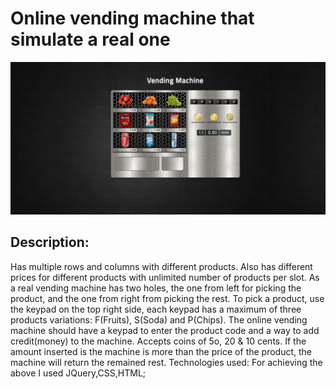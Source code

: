 # Online vending machine that simulate a real one
![GitHub Logo](https://github.com/CosminaP/vending-machine/blob/master/docs/images/vending-machine.png)

## Description: 
Has multiple rows and columns with different products. Also has different prices for different products with unlimited number of products per slot. As a real vending machine has two holes, the one from left for picking the product, and the one from right from picking the rest. To pick a product, use the keypad on the top right side, each keypad has a maximum of three products variations: F(Fruits), S(Soda)
and P(Chips). The online vending machine should have a keypad to enter the product code and a way to add credit(money) to the machine. Accepts coins of 5o, 20 & 10 cents. 
If the amount inserted is the machine is more than the price of the product, the machine will return the remained rest.
Technologies used: For achieving the above I used JQuery,CSS,HTML; 
